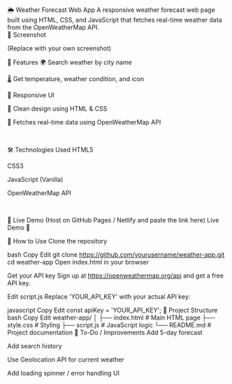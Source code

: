 🌦️ Weather Forecast Web App
A responsive weather forecast web page built using HTML, CSS, and JavaScript that fetches real-time weather data from the OpenWeatherMap API.
<br>
📸 Screenshot

(Replace with your own screenshot)

🚀 Features
🌍 Search weather by city name

🌡️ Get temperature, weather condition, and icon

📱 Responsive UI

🧼 Clean design using HTML & CSS

🔌 Fetches real-time data using OpenWeatherMap API

<br>

🛠️ Technologies Used
HTML5

CSS3

JavaScript (Vanilla)

OpenWeatherMap API

<br>

🧪 Live Demo
(Host on GitHub Pages / Netlify and paste the link here)
Live Demo 🔗

📝 How to Use
Clone the repository

bash
Copy
Edit
git clone https://github.com/yourusername/weather-app.git
cd weather-app
Open index.html in your browser

Get your API key
Sign up at https://openweathermap.org/api and get a free API key.

Edit script.js
Replace 'YOUR_API_KEY' with your actual API key:

javascript
Copy
Edit
const apiKey = 'YOUR_API_KEY';
📁 Project Structure
bash
Copy
Edit
weather-app/
│
├── index.html        # Main HTML page
├── style.css         # Styling
├── script.js         # JavaScript logic
└── README.md         # Project documentation
📌 To-Do / Improvements
Add 5-day forecast

Add search history

Use Geolocation API for current weather

Add loading spinner / error handling UI